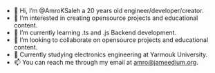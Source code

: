 - 👋 Hi, I’m @AmroKSaleh a 20 years old engineer/developer/creator.
- 👀 I’m interested in creating opensource projects and educational content.
- 🌱 I’m currently learning .ts and .js Backend development.
- 💞️ I’m looking to collaborate on opensource projects and educational content.
- 🏫 Currently studying electronics engineering at Yarmouk University.
- 📫 You can reach me through my email at amro@jameedium.org.
